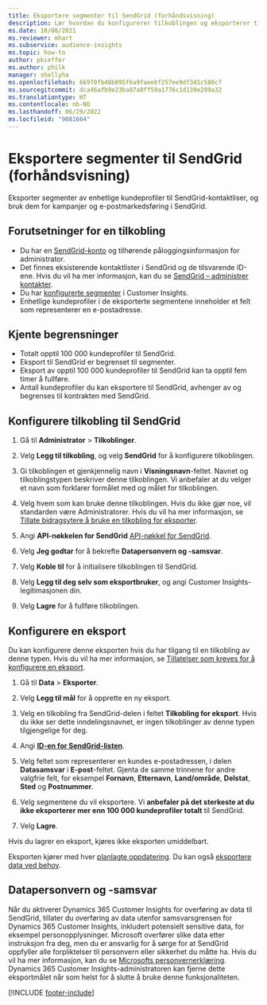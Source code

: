 ```yaml
---
title: Eksportere segmenter til SendGrid (forhåndsvisning)
description: Lær hvordan du konfigurerer tilkoblingen og eksporterer til SendGrid.
ms.date: 10/08/2021
ms.reviewer: mhart
ms.subservice: audience-insights
ms.topic: how-to
author: pkieffer
ms.author: philk
manager: shellyha
ms.openlocfilehash: 669f0fb48b095f6a9faeebf257ee9df3d1c580c7
ms.sourcegitcommit: dca46afb9e23ba87a0ff59a1776c1d139e209a32
ms.translationtype: HT
ms.contentlocale: nb-NO
ms.lasthandoff: 06/29/2022
ms.locfileid: "9081664"
---
```

# <a name="export-segments-to-sendgrid-preview"></a>Eksportere segmenter til SendGrid (forhåndsvisning)

Eksporter segmenter av enhetlige kundeprofiler til SendGrid-kontaktliser, og bruk dem for kampanjer og e-postmarkedsføring i SendGrid. 

## <a name="prerequisites-for-a-connection"></a>Forutsetninger for en tilkobling

-   Du har en [SendGrid-konto](https://sendgrid.com/) og tilhørende påloggingsinformasjon for administrator.
-   Det finnes eksisterende kontaktlister i SendGrid og de tilsvarende ID-ene. Hvis du vil ha mer informasjon, kan du se [SendGrid – administrer kontakter](https://sendgrid.com/docs/ui/managing-contacts/create-and-manage-contacts/#manage-contacts).
-   Du har [konfigurerte segmenter](segments.md) i Customer Insights.
-   Enhetlige kundeprofiler i de eksporterte segmentene inneholder et felt som representerer en e-postadresse.

## <a name="known-limitations"></a>Kjente begrensninger

- Totalt opptil 100 000 kundeprofiler til SendGrid.
- Eksport til SendGrid er begrenset til segmenter.
- Eksport av opptil 100 000 kundeprofiler til SendGrid kan ta opptil fem timer å fullføre. 
- Antall kundeprofiler du kan eksportere til SendGrid, avhenger av og begrenses til kontrakten med SendGrid.

## <a name="set-up-connection-to-sendgrid"></a>Konfigurere tilkobling til SendGrid

1. Gå til **Administrator** > **Tilkoblinger**.

1. Velg **Legg til tilkobling**, og velg **SendGrid** for å konfigurere tilkoblingen.

1. Gi tilkoblingen et gjenkjennelig navn i **Visningsnavn**-feltet. Navnet og tilkoblingstypen beskriver denne tilkoblingen. Vi anbefaler at du velger et navn som forklarer formålet med og målet for tilkoblingen.

1. Velg hvem som kan bruke denne tilkoblingen. Hvis du ikke gjør noe, vil standarden være Administratorer. Hvis du vil ha mer informasjon, se [Tillate bidragsytere å bruke en tilkobling for eksporter](connections.md#allow-contributors-to-use-a-connection-for-exports).

1. Angi **API-nøkkelen for SendGrid** [API-nøkkel for SendGrid](https://sendgrid.com/docs/ui/account-and-settings/api-keys/).

1. Velg **Jeg godtar** for å bekrefte **Datapersonvern og -samsvar**.

1. Velg **Koble til** for å initialisere tilkoblingen til SendGrid.

1. Velg **Legg til deg selv som eksportbruker**, og angi Customer Insights-legitimasjonen din.

1. Velg **Lagre** for å fullføre tilkoblingen.

## <a name="configure-an-export"></a>Konfigurere en eksport

Du kan konfigurere denne eksporten hvis du har tilgang til en tilkobling av denne typen. Hvis du vil ha mer informasjon, se [Tillatelser som kreves for å konfigurere en eksport](export-destinations.md#set-up-a-new-export).

1. Gå til **Data** > **Eksporter**.

1. Velg **Legg til mål** for å opprette en ny eksport.

1. Velg en tilkobling fra SendGrid-delen i feltet **Tilkobling for eksport**. Hvis du ikke ser dette inndelingsnavnet, er ingen tilkoblinger av denne typen tilgjengelige for deg.

1. Angi **[ID-en for SendGrid-listen](https://sendgrid.com/docs/ui/managing-contacts/create-and-manage-contacts/#manage-contacts)**.

1. Velg feltet som representerer en kundes e-postadressen, i delen **Datasamsvar** i **E-post**-feltet. Gjenta de samme trinnene for andre valgfrie felt, for eksempel **Fornavn**, **Etternavn**, **Land/område**, **Delstat**, **Sted** og **Postnummer**.

1. Velg segmentene du vil eksportere. Vi **anbefaler på det sterkeste at du ikke eksporterer mer enn 100 000 kundeprofiler totalt** til SendGrid. 

1. Velg **Lagre**.

Hvis du lagrer en eksport, kjøres ikke eksporten umiddelbart.

Eksporten kjører med hver [planlagte oppdatering](system.md#schedule-tab). Du kan også [eksportere data ved behov](export-destinations.md#run-exports-on-demand). 

## <a name="data-privacy-and-compliance"></a>Datapersonvern og -samsvar

Når du aktiverer Dynamics 365 Customer Insights for overføring av data til SendGrid, tillater du overføring av data utenfor samsvarsgrensen for Dynamics 365 Customer Insights, inkludert potensielt sensitive data, for eksempel personopplysninger. Microsoft overfører slike data etter instruksjon fra deg, men du er ansvarlig for å sørge for at SendGrid oppfyller alle forpliktelser til personvern eller sikkerhet du måtte ha. Hvis du vil ha mer informasjon, kan du se [Microsofts personvernerklæring](https://go.microsoft.com/fwlink/?linkid=396732).
Dynamics 365 Customer Insights-administratoren kan fjerne dette eksportmålet når som helst for å slutte å bruke denne funksjonaliteten.


[!INCLUDE [footer-include](includes/footer-banner.md)]
